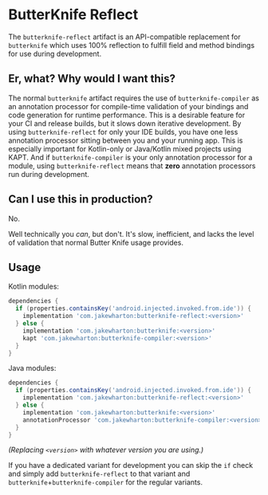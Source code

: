 ButterKnife Reflect
===================

The `butterknife-reflect` artifact is an API-compatible replacement for `butterknife` which uses
100% reflection to fulfill field and method bindings for use during development.


Er, what? Why would I want this?
--------------------------------

The normal `butterknife` artifact requires the use of `butterknife-compiler` as an annotation
processor for compile-time validation of your bindings and code generation for runtime performance.
This is a desirable feature for your CI and release builds, but it slows down iterative development.
By using `butterknife-reflect` for only your IDE builds, you have one less annotation processor
sitting between you and your running app. This is especially important for Kotlin-only or
Java/Kotlin mixed projects using KAPT. And if `butterknife-compiler` is your only annotation
processor for a module, using `butterknife-reflect` means that **zero** annotation processors run
during development.


Can I use this in production?
-----------------------------

No.

Well technically you _can_, but don't. It's slow, inefficient, and lacks the level of validation
that normal Butter Knife usage provides.


Usage
-----

Kotlin modules:
```groovy
dependencies {
  if (properties.containsKey('android.injected.invoked.from.ide')) {
    implementation 'com.jakewharton:butterknife-reflect:<version>'
  } else {
    implementation 'com.jakewharton:butterknife:<version>'
    kapt 'com.jakewharton:butterknife-compiler:<version>'
  }
}
```

Java modules:
```groovy
dependencies {
  if (properties.containsKey('android.injected.invoked.from.ide')) {
    implementation 'com.jakewharton:butterknife-reflect:<version>'
  } else {
    implementation 'com.jakewharton:butterknife:<version>'
    annotationProcessor 'com.jakewharton:butterknife-compiler:<version>'
  }
}
```

_(Replacing `<version>` with whatever version you are using.)_

If you have a dedicated variant for development you can skip the `if` check and simply add
`butterknife-reflect` to that variant and `butterknife`+`butterknife-compiler` for the regular
variants.
